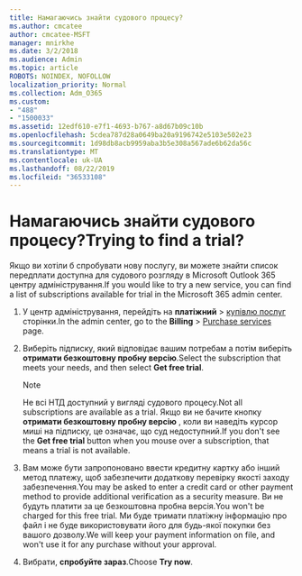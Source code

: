 ```yaml
---
title: Намагаючись знайти судового процесу?
ms.author: cmcatee
author: cmcatee-MSFT
manager: mnirkhe
ms.date: 3/2/2018
ms.audience: Admin
ms.topic: article
ROBOTS: NOINDEX, NOFOLLOW
localization_priority: Normal
ms.collection: Adm_O365
ms.custom:
- "488"
- "1500033"
ms.assetid: 12edf610-e7f1-4693-b767-a8d67b09c10b
ms.openlocfilehash: 5cdea787d28a0649ba20a9196742e5103e502e23
ms.sourcegitcommit: 1d98db8acb9959aba3b5e308a567ade6b62da56c
ms.translationtype: MT
ms.contentlocale: uk-UA
ms.lasthandoff: 08/22/2019
ms.locfileid: "36533108"
---
```

# <a name="trying-to-find-a-trial"></a><span data-ttu-id="e4073-102">Намагаючись знайти судового процесу?</span><span class="sxs-lookup"><span data-stu-id="e4073-102">Trying to find a trial?</span></span>

<span data-ttu-id="e4073-103">Якщо ви хотіли б спробувати нову послугу, ви можете знайти список передплати доступна для судового розгляду в Microsoft Outlook 365 центру адміністрування.</span><span class="sxs-lookup"><span data-stu-id="e4073-103">If you would like to try a new service, you can find a list of subscriptions available for trial in the Microsoft 365 admin center.</span></span>
  
1. <span data-ttu-id="e4073-104">У центр адміністрування, перейдіть на **платіжний** \> [купівлю послуг](https://go.microsoft.com/fwlink/p/?linkid=868433) сторінки.</span><span class="sxs-lookup"><span data-stu-id="e4073-104">In the admin center, go to the **Billing** \> [Purchase services](https://go.microsoft.com/fwlink/p/?linkid=868433) page.</span></span>

2. <span data-ttu-id="e4073-105">Виберіть підписку, який відповідає вашим потребам а потім виберіть **отримати безкоштовну пробну версію**.</span><span class="sxs-lookup"><span data-stu-id="e4073-105">Select the subscription that meets your needs, and then select  **Get free trial**.</span></span>

    > [!NOTE]
    > <span data-ttu-id="e4073-106">Не всі НТД доступний у вигляді судового процесу.</span><span class="sxs-lookup"><span data-stu-id="e4073-106">Not all subscriptions are available as a trial.</span></span> <span data-ttu-id="e4073-107">Якщо ви не бачите кнопку **отримати безкоштовну пробну версію** , коли ви наведіть курсор миші на підписку, це означає, що суд недоступний.</span><span class="sxs-lookup"><span data-stu-id="e4073-107">If you don't see the **Get free trial** button when you mouse over a subscription, that means a trial is not available.</span></span>
  
3. <span data-ttu-id="e4073-108">Вам може бути запропоновано ввести кредитну картку або інший метод платежу, щоб забезпечити додаткову перевірку якості заходу забезпечення.</span><span class="sxs-lookup"><span data-stu-id="e4073-108">You may be asked to enter a credit card or other payment method to provide additional verification as a security measure.</span></span> <span data-ttu-id="e4073-109">Ви не будуть платити за це безкоштовна пробна версія.</span><span class="sxs-lookup"><span data-stu-id="e4073-109">You won't be charged for this free trial.</span></span> <span data-ttu-id="e4073-110">Ми буде тримати платіжну інформацію про файл і не буде використовувати його для будь-якої покупки без вашого дозволу.</span><span class="sxs-lookup"><span data-stu-id="e4073-110">We will keep your payment information on file, and won't use it for any purchase without your approval.</span></span>

4. <span data-ttu-id="e4073-111">Вибрати, **спробуйте зараз**.</span><span class="sxs-lookup"><span data-stu-id="e4073-111">Choose **Try now**.</span></span>